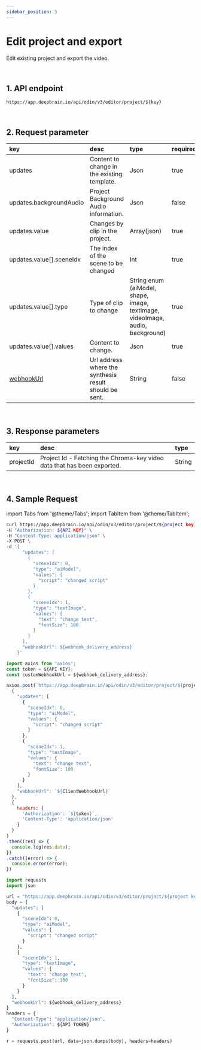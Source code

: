 ```yaml
---
sidebar_position: 5
---
```


# Edit project and export

Edit existing project and export the video.

<br/>

## 1. API endpoint

```http
https://app.deepbrain.io/api/odin/v3/editor/project/${key}
```

<br/>

## 2. Request parameter

|key|desc|type|required|default|
|:---|:---|:---|:---|:---|
|updates|Content to change in the existing template.|Json|true|-|
|updates.backgroundAudio|Project Background Audio information.|Json|false|-|
|updates.value|Changes by clip in the project.|Array(json)|true|-|
|updates.value[].sceneIdx|The index of the scene to be changed|Int|true|-|
|updates.value[].type|Type of clip to change|String enum<br/>(aiModel, shape, image, textImage, videoImage, audio, background)|true|-|
|updates.value[].values|Content to change.|Json|true|-|
|[webhookUrl](../reference/webhook)|Url address where the synthesis result should be sent.|String|false|-|

<br/>

## 3. Response parameters

|key|desc|type|
|:---|:---|:---|
|projectId|Project Id - Fetching the Chroma-key video data that has been exported.|String|


<br/>


## 4. Sample Request

import Tabs from '@theme/Tabs';
import TabItem from '@theme/TabItem';

<Tabs>
<TabItem value="curl" label="cURL">

```bash
curl https://app.deepbrain.io/api/odin/v3/editor/project/${project key}  \
-H "Authorization: ${API KEY}" \
-H "Content-Type: application/json" \
-X POST \
-d '{
      "updates": [
        {
          "sceneIdx": 0,
          "type": "aiModel",
          "values": {
            "script": "changed script"
          }
        },
        {
          "sceneIdx": 1,
          "type": "textImage",
          "values": {
            "text": "change text",
            "fontSize": 100
          }
        }
      ],
      "webhookUrl": ${webhook_delivery_address}
    }'
```

</TabItem>
<TabItem value="js" label="Node.js">

```js
import axios from "axios"; 
const token = ${API KEY};
const customWebhookUrl = ${webhook_delivery_address};

axios.post(`https://app.deepbrain.io/api/odin/v3/editor/project/${project key}`, 
  {
    "updates": [
      {
        "sceneIdx": 0,
        "type": "aiModel",
        "values": {
          "script": "changed script"
        }
      },
      {
        "sceneIdx": 1,
        "type": "textImage",
        "values": {
          "text": "change text",
          "fontSize": 100
        }
      }
    ],
    "webhookUrl": `${ClientWebhookUrl}`
  },
  {
    headers: {
      'Authorization': `${token}`,
      'Content-Type': 'application/json'
    }
  }
)
.then((res) => {
  console.log(res.data);
})
.catch((error) => {
  console.error(error);
})
```

</TabItem>
<TabItem value="py" label="Python">

```py
import requests
import json

url = "https://app.deepbrain.io/api/odin/v3/editor/project/${project key}"
body = {
  "updates": [
    {
      "sceneIdx": 0,
      "type": "aiModel",
      "values": {
        "script": "changed script"
      }
    },
    {
      "sceneIdx": 1,
      "type": "textImage",
      "values": {
        "text": "change text",
        "fontSize": 100
      }
    }
  ],
  "webhookUrl": ${webhook_delivery_address}
}
headers = {
  "Content-Type": "application/json",
  "Authorization": ${API TOKEN}
}

r = requests.post(url, data=json.dumps(body), headers=headers)
```

</TabItem>
</Tabs>
